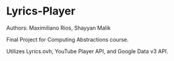 # Lyrics-Player
Authors: Maximiliano Rios, Shayyan Malik

Final Project for Computing Abstractions course.

Utilizes Lyrics.ovh, YouTube Player API, and Google Data v3 API.
